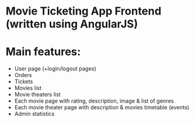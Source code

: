 # Movie Ticketing App Frontend (written using AngularJS)
# Main features:
* User page (+login/logout pages)
* Orders
* Tickets
* Movies list
* Movie theaters list
* Each movie page with rating, description, image & list of genres
* Each movie theater page with description & movies timetable (events)
* Admin statistics
